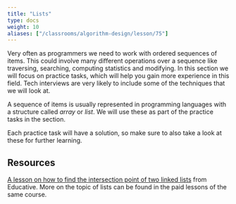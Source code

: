 ```yaml
---
title: "Lists"
type: docs
weight: 10
aliases: ["/classrooms/algorithm-design/lesson/75"]
---
```

Very often as programmers we need to work with ordered sequences of items. This could involve many different operations over a sequence like traversing, searching, computing statistics and modifying. In this section we will focus on practice tasks, which will help you gain more experience in this field. Tech interviews are very likely to include some of the techniques that we will look at.

A sequence of items is usually represented in programming languages with a structure called *array* or *list*. We will use these as part of the practice tasks in the section.

Each practice task will have a solution, so make sure to also take a look at these for further learning.

## Resources

<a href="https://www.educative.io/m/intersection-point-of-two-linked-lists" target="_blank" rel="noopener noreferrer">A lesson on how to find the intersection point of two linked lists</a> from Educative. More on the topic of lists can be found in the paid lessons of the same course.
